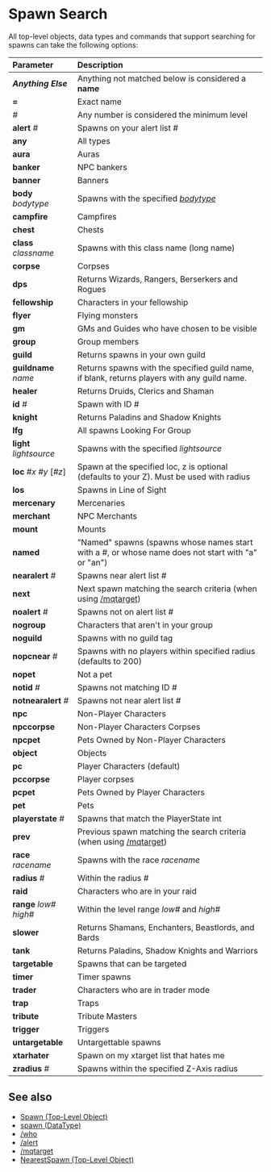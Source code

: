 # Spawn Search

All top-level objects, data types and commands that support searching for spawns can take the following options:

| Parameter | Description |
| :--- | :--- |
| _**Anything Else**_ | Anything not matched below is considered a **name** |
| **=** | Exact name |
| _#_ | Any number is considered the minimum level |
| **alert** _#_ | Spawns on your alert list _#_ |
| **any** | All types |
| **aura** | Auras |
| **banker** | NPC bankers |
| **banner** | Banners |
| **body** _bodytype_ | Spawns with the specified [_bodytype_](body-types.md) |
| **campfire** | Campfires |
| **chest** | Chests |
| **class** _classname_ | Spawns with this class name (long name) |
| **corpse** | Corpses |
| **dps** | Returns Wizards, Rangers, Berserkers and Rogues |
| **fellowship** | Characters in your fellowship |
| **flyer** | Flying monsters |
| **gm** | GMs and Guides who have chosen to be visible |
| **group** | Group members |
| **guild** | Returns spawns in your own guild |
| **guildname** _name_ | Returns spawns with the specified guild name, if blank, returns players with any guild name.  |
| **healer** | Returns Druids, Clerics and Shaman |
| **id** _#_ | Spawn with ID _#_ |
| **knight** | Returns Paladins and Shadow Knights |
| **lfg** | All spawns Looking For Group |
| **light** _lightsource_ | Spawns with the specified _lightsource_ |
| **loc** _#x_ _#y_ [_#z_] | Spawn at the specified loc, z is optional (defaults to your Z). Must be used with radius |
| **los** | Spawns in Line of Sight |
| **mercenary** | Mercenaries |
| **merchant** | NPC Merchants |
| **mount** | Mounts |
| **named** | "Named" spawns (spawns whose names start with a \#, or whose name does not start with "a" or "an") |
| **nearalert** _#_ | Spawns near alert list _#_ |
| **next** | Next spawn matching the search criteria (when using [/mqtarget](../commands/mqtarget.md)) |
| **noalert** _#_ | Spawns not on alert list _#_ |
| **nogroup** | Characters that aren't in your group |
| **noguild** | Spawns with no guild tag |
| **nopcnear** _#_ | Spawns with no players within specified radius (defaults to 200) |
| **nopet** | Not a pet |
| **notid** _#_ | Spawns not matching ID _#_ |
| **notnearalert** _#_ | Spawns not near alert list _#_ |
| **npc** | Non-Player Characters |
| **npccorpse** | Non-Player Characters Corpses |
| **npcpet** | Pets Owned by Non-Player Characters |
| **object** | Objects |
| **pc** | Player Characters (default) |
| **pccorpse** | Player corpses |
| **pcpet** | Pets Owned by Player Characters |
| **pet** | Pets |
| **playerstate** _#_ | Spawns that match the PlayerState int |
| **prev** | Previous spawn matching the search criteria (when using [/mqtarget](../commands/mqtarget.md))|
| **race** _racename_ | Spawns with the race _racename_ |
| **radius** _#_ | Within the radius _#_ |
| **raid** | Characters who are in your raid |
| **range** _low#_ _high#_ | Within the level range _low#_ and _high#_ |
| **slower** | Returns Shamans, Enchanters, Beastlords, and Bards |
| **tank** | Returns Paladins, Shadow Knights and Warriors |
| **targetable** | Spawns that can be targeted |
| **timer** | Timer spawns |
| **trader** | Characters who are in trader mode |
| **trap** | Traps |
| **tribute** | Tribute Masters |
| **trigger** | Triggers |
| **untargetable** | Untargettable spawns |
| **xtarhater** | Spawn on my xtarget list that hates me |
| **zradius** _#_ | Spawns within the specified Z-Axis radius |

## See also

- [Spawn (Top-Level Object)](../top-level-objects/tlo-spawn.md)
- [spawn (DataType)](../data-types/datatype-spawn.md)
- [/who](../commands/who.md)
- [/alert](../commands/alert.md)
- [/mqtarget](../commands/mqtarget.md)
- [NearestSpawn (Top-Level Object)](../top-level-objects/tlo-nearestspawn.md)
